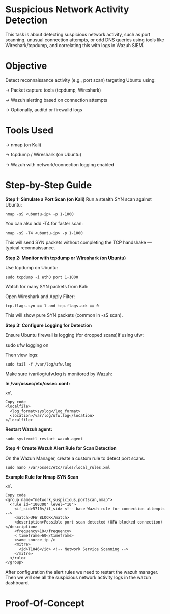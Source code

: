 
#  Suspicious Network Activity Detection

This task is about detecting suspicious network activity, such as port scanning, unusual connection attempts, or odd DNS queries using tools like Wireshark/tcpdump, and correlating this with logs in Wazuh SIEM.

# Objective
Detect reconnaissance activity (e.g., port scan) targeting Ubuntu using:

-> Packet capture tools (tcpdump, Wireshark)

-> Wazuh alerting based on connection attempts

-> Optionally, auditd or firewalld logs

# Tools Used
-> nmap (on Kali)

-> tcpdump / Wireshark (on Ubuntu)

-> Wazuh with network/connection logging enabled

 # Step-by-Step Guide
**Step 1: Simulate a Port Scan (on Kali)**
Run a stealth SYN scan against Ubuntu:

    nmap -sS <ubuntu-ip> -p 1-1000

You can also add -T4 for faster scan:

    nmap -sS -T4 <ubuntu-ip> -p 1-1000

This will send SYN packets without completing the TCP handshake — typical reconnaissance.

**Step 2: Monitor with tcpdump or Wireshark (on Ubuntu)**

Use tcpdump on Ubuntu:

    sudo tcpdump -i eth0 port 1-1000

Watch for many SYN packets from Kali:

Open Wireshark and Apply Filter:

    tcp.flags.syn == 1 and tcp.flags.ack == 0

This will show pure SYN packets (common in -sS scan).

**Step 3: Configure Logging for Detection**

Ensure Ubuntu firewall is logging (for dropped scans)If using ufw:

sudo ufw logging on

Then view logs:

    sudo tail -f /var/log/ufw.log

Make sure /var/log/ufw.log is monitored by Wazuh:

**In /var/ossec/etc/ossec.conf:**

    xml
    
    Copy code
    <localfile>
      <log_format>syslog</log_format>
      <location>/var/log/ufw.log</location>
    </localfile>
    
**Restart Wazuh agent:**

    sudo systemctl restart wazuh-agent

**Step 4: Create Wazuh Alert Rule for Scan Detection**

On the Wazuh Manager, create a custom rule to detect port scans.

    sudo nano /var/ossec/etc/rules/local_rules.xml
    
  **Example Rule for Nmap SYN Scan**
  
    xml
    
    Copy code
    <group name="network,suspicious,portscan,nmap">
      <rule id="100300" level="10">
        <if_sid>5710</if_sid> <!-- base Wazuh rule for connection attempts -->
        <match>UFW BLOCK</match>
        <description>Possible port scan detected (UFW blocked connection)</description>
        <frequency>10</frequency>
        < timeframe>60</timeframe>
        <same_source_ip />
        <mitre>
          <id>T1046</id> <!-- Network Service Scanning -->
        </mitre>
      </rule>
    </group>

After configuration the alert rules we need to restart the wazuh manager. Then we will see all the suspicious network activity logs in the wazuh dashboard. 

# Proof-Of-Concept





